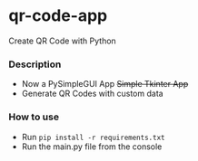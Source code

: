 # qr-code-app
Create QR Code with Python

### Description
* Now a PySimpleGUI App ~~Simple Tkinter App~~
* Generate QR Codes with custom data

### How to use
* Run `pip install -r requirements.txt`
* Run the main.py file from the console
